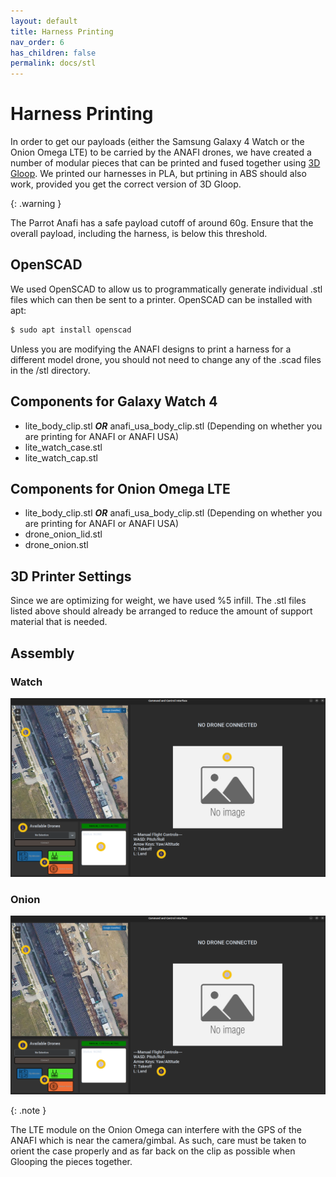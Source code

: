 ```yaml
---
layout: default
title: Harness Printing
nav_order: 6
has_children: false
permalink: docs/stl
---
```


# Harness Printing

In order to get our payloads (either the Samsung Galaxy 4 Watch or the Onion Omega LTE) to be carried by the ANAFI drones, we have created a number of modular pieces that can be printed and fused together using [3D Gloop](https://www.3dgloop.com/). We printed our harnesses in PLA, but prtining in ABS should also work, provided you get the correct version of 3D Gloop.

{: .warning }

The Parrot Anafi has a safe payload cutoff of around 60g. Ensure that the overall payload, including the harness, is below this threshold.

## OpenSCAD

We used OpenSCAD to allow us to programmatically generate individual .stl files which can then be sent to a printer. OpenSCAD can be installed with apt:

```sh
$ sudo apt install openscad
```
Unless you are modifying the ANAFI designs to print a harness for a different model drone, you should not need to change any of the .scad files in the /stl directory.

## Components for Galaxy Watch 4

* lite_body_clip.stl ***OR*** anafi_usa_body_clip.stl (Depending on whether you are printing for ANAFI or ANAFI USA)
* lite_watch_case.stl
* lite_watch_cap.stl

## Components for Onion Omega LTE

* lite_body_clip.stl ***OR*** anafi_usa_body_clip.stl (Depending on whether you are printing for ANAFI or ANAFI USA)
* drone_onion_lid.stl
* drone_onion.stl


## 3D Printer Settings

Since we are optimizing for weight, we have used %5 infill. The .stl files listed above should already be arranged to reduce the amount of support material that is needed.

## Assembly

### Watch

![Watch Assembly!](commander_layout.png)

### Onion

![Onion Assembly!](commander_layout.png)

{: .note }

The LTE module on the Onion Omega can interfere with the GPS of the ANAFI which is near the camera/gimbal. As such, care must be taken to orient the case properly and as far back on the clip as possible when Glooping the pieces together.

  

